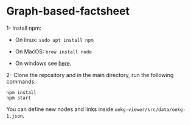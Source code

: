 # Graph-based-factsheet

1- Install npm:

- On linux: `sudo apt install npm`

- On MacOS: `brew install node`

- On windows see [here](https://docs.npmjs.com/downloading-and-installing-node-js-and-npm).

2-  Clone the repository and in the main directory, run the following commands:

    npm install
    npm start

You can define new nodes and links inside `oekg-viewer/src/data/oekg-1.json`.

